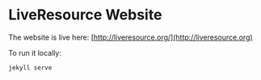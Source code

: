 # LiveResource Website

The website is live here: [http://liveresource.org/](http://liveresource.org)

To run it locally:

```
jekyll serve
```
